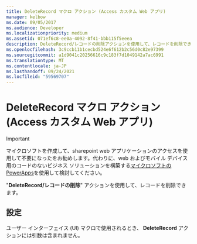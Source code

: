 ```yaml
---
title: DeleteRecord マクロ アクション (Access カスタム Web アプリ)
manager: kelbow
ms.date: 09/05/2017
ms.audience: Developer
ms.localizationpriority: medium
ms.assetid: 071ef6c8-ee0a-4092-8f41-bbb115f5eeea
description: DeleteRecord/レコードの削除アクションを使用して、レコードを削除できます。
ms.openlocfilehash: 3c9ccb11b1cecbd524e6f612b2c56d0c82e97399
ms.sourcegitcommit: a1d9041c20256616c9c183f7d1049142a7ac6991
ms.translationtype: MT
ms.contentlocale: ja-JP
ms.lasthandoff: 09/24/2021
ms.locfileid: "59569707"
---
```

# <a name="deleterecord-macro-action-access-custom-web-app"></a>DeleteRecord マクロ アクション (Access カスタム Web アプリ)

> [!IMPORTANT]
> マイクロソフトを作成して、sharepoint web アプリケーションのアクセスを使用して不要になったをお勧めします。代わりに、web およびモバイル デバイス用のコードのないビジネス ソリューションを構築する[マイクロソフトの PowerApps](https://powerapps.microsoft.com/en-us/)を使用して検討してください。 
  
"**DeleteRecord/レコードの削除**" アクションを使用して、レコードを削除できます。 
  
## <a name="setting"></a>設定

ユーザー インターフェイス (UI) マクロで使用されるとき、 **DeleteRecord** アクションには引数は含まれません。 
  

